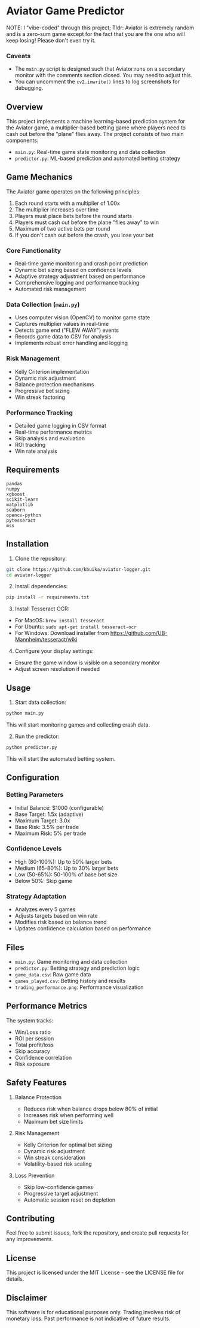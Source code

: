 # Aviator Game Predictor
NOTE: I "vibe-coded" through this project;
Tldr: Aviator is extremely random and is a zero-sum game except for the fact that you are the one who will keep losing! Please don't even try it.

### Caveats
- The `main.py` script is designed such that Aviator runs on a secondary monitor with the comments section closed. You may need to adjust this.
- You can uncomment the `cv2.imwrite()` lines to log screenshots for debugging. 

## Overview
This project implements a machine learning-based prediction system for the Aviator game, a multiplier-based betting game where players need to cash out before the "plane" flies away. The project consists of two main components:
- `main.py`: Real-time game state monitoring and data collection
- `predictor.py`: ML-based prediction and automated betting strategy

## Game Mechanics
The Aviator game operates on the following principles:
1. Each round starts with a multiplier of 1.00x
2. The multiplier increases over time
3. Players must place bets before the round starts
4. Players must cash out before the plane "flies away" to win
5. Maximum of two active bets per round
6. If you don't cash out before the crash, you lose your bet

### Core Functionality
- Real-time game monitoring and crash point prediction
- Dynamic bet sizing based on confidence levels
- Adaptive strategy adjustment based on performance
- Comprehensive logging and performance tracking
- Automated risk management

### Data Collection (`main.py`)
- Uses computer vision (OpenCV) to monitor game state
- Captures multiplier values in real-time
- Detects game end ("FLEW AWAY") events
- Records game data to CSV for analysis
- Implements robust error handling and logging

### Risk Management
- Kelly Criterion implementation
- Dynamic risk adjustment
- Balance protection mechanisms
- Progressive bet sizing
- Win streak factoring

### Performance Tracking
- Detailed game logging in CSV format
- Real-time performance metrics
- Skip analysis and evaluation
- ROI tracking
- Win rate analysis

## Requirements

```
pandas
numpy
xgboost
scikit-learn
matplotlib
seaborn
opencv-python
pytesseract
mss
```

## Installation

1. Clone the repository:
```bash
git clone https://github.com/kbuika/aviator-logger.git
cd aviator-logger
```

2. Install dependencies:
```bash
pip install -r requirements.txt
```

3. Install Tesseract OCR:
- For MacOS: `brew install tesseract`
- For Ubuntu: `sudo apt-get install tesseract-ocr`
- For Windows: Download installer from https://github.com/UB-Mannheim/tesseract/wiki

4. Configure your display settings:
- Ensure the game window is visible on a secondary monitor
- Adjust screen resolution if needed

## Usage

1. Start data collection:
```bash
python main.py
```
This will start monitoring games and collecting crash data.

2. Run the predictor:
```bash
python predictor.py
```
This will start the automated betting system.

## Configuration

### Betting Parameters
- Initial Balance: $1000 (configurable)
- Base Target: 1.5x (adaptive)
- Maximum Target: 3.0x
- Base Risk: 3.5% per trade
- Maximum Risk: 5% per trade

### Confidence Levels
- High (80-100%): Up to 50% larger bets
- Medium (65-80%): Up to 30% larger bets
- Low (50-65%): 50-100% of base bet size
- Below 50%: Skip game

### Strategy Adaptation
- Analyzes every 5 games
- Adjusts targets based on win rate
- Modifies risk based on balance trend
- Updates confidence calculation based on performance

## Files

- `main.py`: Game monitoring and data collection
- `predictor.py`: Betting strategy and prediction logic
- `game_data.csv`: Raw game data
- `games_played.csv`: Betting history and results
- `trading_performance.png`: Performance visualization

## Performance Metrics

The system tracks:
- Win/Loss ratio
- ROI per session
- Total profit/loss
- Skip accuracy
- Confidence correlation
- Risk exposure

## Safety Features

1. Balance Protection
   - Reduces risk when balance drops below 80% of initial
   - Increases risk when performing well
   - Maximum bet size limits

2. Risk Management
   - Kelly Criterion for optimal bet sizing
   - Dynamic risk adjustment
   - Win streak consideration
   - Volatility-based risk scaling

3. Loss Prevention
   - Skip low-confidence games
   - Progressive target adjustment
   - Automatic session reset on depletion

## Contributing

Feel free to submit issues, fork the repository, and create pull requests for any improvements.

## License

This project is licensed under the MIT License - see the LICENSE file for details.

## Disclaimer

This software is for educational purposes only. Trading involves risk of monetary loss. Past performance is not indicative of future results. 
